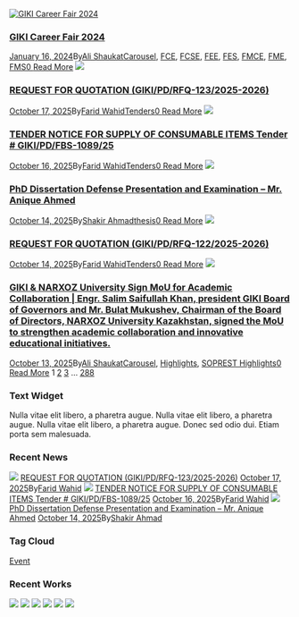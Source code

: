 [![GIKI Career Fair 2024](https://giki.edu.pk/wp-content/uploads/2024/01/Career-Fair-Programs-900x500.jpg)](https://giki.edu.pk/2024/01/16/career-fair-2024/)
### [GIKI Career Fair 2024](https://giki.edu.pk/2024/01/16/career-fair-2024/)
[January 16, 2024](https://giki.edu.pk/2024/01/16/)By[Ali Shaukat](https://giki.edu.pk/author/alishaukat/ "Posts by Ali Shaukat")[Carousel](https://giki.edu.pk/carousel_home/), [FCE](https://giki.edu.pk/fce_news/), [FCSE](https://giki.edu.pk/fcse_news/), [FEE](https://giki.edu.pk/fee_news/), [FES](https://giki.edu.pk/fes_news/), [FMCE](https://giki.edu.pk/fmce_news/), [FME](https://giki.edu.pk/fme_news/), [FMS](https://giki.edu.pk/fms_news/)[0 ](https://giki.edu.pk/2024/01/16/career-fair-2024/#respond)
[Read More](https://giki.edu.pk/2024/01/16/career-fair-2024/)
[![](https://giki.edu.pk/blog-full-right-sidebar-with-frame/)](https://giki.edu.pk/2025/10/17/request-for-quotation-giki-pd-rfq-123-2025-2026/)
### [REQUEST FOR QUOTATION (GIKI/PD/RFQ-123/2025-2026)](https://giki.edu.pk/2025/10/17/request-for-quotation-giki-pd-rfq-123-2025-2026/)
[October 17, 2025](https://giki.edu.pk/2025/10/17/)By[Farid Wahid](https://giki.edu.pk/author/farid-wahid/ "Posts by Farid Wahid")[Tenders](https://giki.edu.pk/tenders/)[0 ](https://giki.edu.pk/2025/10/17/request-for-quotation-giki-pd-rfq-123-2025-2026/#respond)
[Read More](https://giki.edu.pk/2025/10/17/request-for-quotation-giki-pd-rfq-123-2025-2026/)
[![](https://giki.edu.pk/blog-full-right-sidebar-with-frame/)](https://giki.edu.pk/2025/10/16/tender-notice-for-supply-of-consumable-items-tender-giki-pd-fbs-1089-25/)
### [TENDER NOTICE FOR SUPPLY OF CONSUMABLE ITEMS Tender # GIKI/PD/FBS-1089/25](https://giki.edu.pk/2025/10/16/tender-notice-for-supply-of-consumable-items-tender-giki-pd-fbs-1089-25/)
[October 16, 2025](https://giki.edu.pk/2025/10/16/)By[Farid Wahid](https://giki.edu.pk/author/farid-wahid/ "Posts by Farid Wahid")[Tenders](https://giki.edu.pk/tenders/)[0 ](https://giki.edu.pk/2025/10/16/tender-notice-for-supply-of-consumable-items-tender-giki-pd-fbs-1089-25/#respond)
[Read More](https://giki.edu.pk/2025/10/16/tender-notice-for-supply-of-consumable-items-tender-giki-pd-fbs-1089-25/)
[![](https://giki.edu.pk/blog-full-right-sidebar-with-frame/)](https://giki.edu.pk/2025/10/14/phd-dissertation-defense-presentation-and-examination-mr-anique-ahmed/)
### [PhD Dissertation Defense Presentation and Examination – Mr. Anique Ahmed](https://giki.edu.pk/2025/10/14/phd-dissertation-defense-presentation-and-examination-mr-anique-ahmed/)
[October 14, 2025](https://giki.edu.pk/2025/10/14/)By[Shakir Ahmad](https://giki.edu.pk/author/shakir/ "Posts by Shakir Ahmad")[thesis](https://giki.edu.pk/thesis/)[0 ](https://giki.edu.pk/2025/10/14/phd-dissertation-defense-presentation-and-examination-mr-anique-ahmed/#respond)
[Read More](https://giki.edu.pk/2025/10/14/phd-dissertation-defense-presentation-and-examination-mr-anique-ahmed/)
[![](https://giki.edu.pk/blog-full-right-sidebar-with-frame/)](https://giki.edu.pk/2025/10/14/request-for-quotation-giki-pd-rfq-122-2025-2026/)
### [REQUEST FOR QUOTATION (GIKI/PD/RFQ-122/2025-2026)](https://giki.edu.pk/2025/10/14/request-for-quotation-giki-pd-rfq-122-2025-2026/)
[October 14, 2025](https://giki.edu.pk/2025/10/14/)By[Farid Wahid](https://giki.edu.pk/author/farid-wahid/ "Posts by Farid Wahid")[Tenders](https://giki.edu.pk/tenders/)[0 ](https://giki.edu.pk/2025/10/14/request-for-quotation-giki-pd-rfq-122-2025-2026/#respond)
[Read More](https://giki.edu.pk/2025/10/14/request-for-quotation-giki-pd-rfq-122-2025-2026/)
[![](https://giki.edu.pk/blog-full-right-sidebar-with-frame/)](https://giki.edu.pk/2025/10/13/giki-narxoz-university-sign-mou-for-academic-collaboration-engr-salim-saifullah-khan-president-giki-board-of-governors-and-mr-bulat-mukushev-chairman-of-the-board-of-directors-narxoz-univ/)
### [GIKI & NARXOZ University Sign MoU for Academic Collaboration | Engr. Salim Saifullah Khan, president GIKI Board of Governors and Mr. Bulat Mukushev, Chairman of the Board of Directors, NARXOZ University Kazakhstan, signed the MoU to strengthen academic collaboration and innovative educational initiatives.](https://giki.edu.pk/2025/10/13/giki-narxoz-university-sign-mou-for-academic-collaboration-engr-salim-saifullah-khan-president-giki-board-of-governors-and-mr-bulat-mukushev-chairman-of-the-board-of-directors-narxoz-univ/)
[October 13, 2025](https://giki.edu.pk/2025/10/13/)By[Ali Shaukat](https://giki.edu.pk/author/alishaukat/ "Posts by Ali Shaukat")[Carousel](https://giki.edu.pk/carousel_home/), [Highlights](https://giki.edu.pk/highlights/), [SOPREST Highlights](https://giki.edu.pk/soprest-highlights/)[0 ](https://giki.edu.pk/2025/10/13/giki-narxoz-university-sign-mou-for-academic-collaboration-engr-salim-saifullah-khan-president-giki-board-of-governors-and-mr-bulat-mukushev-chairman-of-the-board-of-directors-narxoz-univ/#respond)
[Read More](https://giki.edu.pk/2025/10/13/giki-narxoz-university-sign-mou-for-academic-collaboration-engr-salim-saifullah-khan-president-giki-board-of-governors-and-mr-bulat-mukushev-chairman-of-the-board-of-directors-narxoz-univ/)
1 [2](https://giki.edu.pk/blog-full-right-sidebar-with-frame/page/2/) [3](https://giki.edu.pk/blog-full-right-sidebar-with-frame/page/3/) … [288](https://giki.edu.pk/blog-full-right-sidebar-with-frame/page/288/) [](https://giki.edu.pk/blog-full-right-sidebar-with-frame/page/2/)
### Text Widget
Nulla vitae elit libero, a pharetra augue. Nulla vitae elit libero, a pharetra augue. Nulla vitae elit libero, a pharetra augue. Donec sed odio dui. Etiam porta sem malesuada.
### Recent News
[![](https://giki.edu.pk/wp-content/uploads/2025/10/GIKI-PD-RFQ-123-25-page0001-150x150.jpg)](https://giki.edu.pk/2025/10/17/request-for-quotation-giki-pd-rfq-123-2025-2026/)
[REQUEST FOR QUOTATION (GIKI/PD/RFQ-123/2025-2026)](https://giki.edu.pk/2025/10/17/request-for-quotation-giki-pd-rfq-123-2025-2026/)
[October 17, 2025](https://giki.edu.pk/2025/10/17/)By[Farid Wahid](https://giki.edu.pk/author/farid-wahid/ "Posts by Farid Wahid")
[![](https://giki.edu.pk/wp-content/uploads/2025/10/FBS-1089-25-Consumable-Items-150x150.jpg)](https://giki.edu.pk/2025/10/16/tender-notice-for-supply-of-consumable-items-tender-giki-pd-fbs-1089-25/)
[TENDER NOTICE FOR SUPPLY OF CONSUMABLE ITEMS Tender # GIKI/PD/FBS-1089/25](https://giki.edu.pk/2025/10/16/tender-notice-for-supply-of-consumable-items-tender-giki-pd-fbs-1089-25/)
[October 16, 2025](https://giki.edu.pk/2025/10/16/)By[Farid Wahid](https://giki.edu.pk/author/farid-wahid/ "Posts by Farid Wahid")
[![](https://giki.edu.pk/blog-full-right-sidebar-with-frame/)](https://giki.edu.pk/2025/10/14/phd-dissertation-defense-presentation-and-examination-mr-anique-ahmed/)
[PhD Dissertation Defense Presentation and Examination – Mr. Anique Ahmed](https://giki.edu.pk/2025/10/14/phd-dissertation-defense-presentation-and-examination-mr-anique-ahmed/)
[October 14, 2025](https://giki.edu.pk/2025/10/14/)By[Shakir Ahmad](https://giki.edu.pk/author/shakir/ "Posts by Shakir Ahmad")
### Tag Cloud
[Event](https://giki.edu.pk/tag/event/)
### Recent Works
[![](https://giki.edu.pk/blog-full-right-sidebar-with-frame/)](https://giki.edu.pk/portfolio/syed-shajjar-abbas/)
[![](https://giki.edu.pk/blog-full-right-sidebar-with-frame/)](https://giki.edu.pk/portfolio/dr-jahan-zeb-khan/)
[![](https://giki.edu.pk/blog-full-right-sidebar-with-frame/)](https://giki.edu.pk/portfolio/sher-ali-shah/)
[![](https://giki.edu.pk/blog-full-right-sidebar-with-frame/)](https://giki.edu.pk/portfolio/farid-wahid/)
[![](https://giki.edu.pk/blog-full-right-sidebar-with-frame/)](https://giki.edu.pk/portfolio/muhammad-khalid/)
[![](https://giki.edu.pk/blog-full-right-sidebar-with-frame/)](https://giki.edu.pk/portfolio/muhammad-ismail/)
